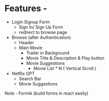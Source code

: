 # Features -

- Login Signup Form
  - Sign In/ Sign Up Form
  - redirect to browse page
- Browse (after Authentication)
  - Header
  - Main Movie
    - Trailer in Background
    - Movie Title & Description & Play button
    - Movie Suggestions
      - Movie List \* N ( Vertical Scroll )
- Netflix GPT
  - Search Bar
  - Movie Suggestions

Note - Formik (build forms in react easily)
